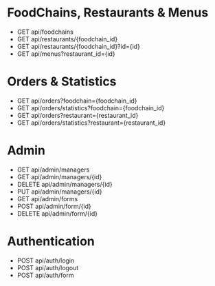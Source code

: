 # FoodChains, Restaurants & Menus
- GET api/foodchains
- GET api/restaurants/{foodchain_id}
- GET api/restaurants/{foodchain_id}?id={id}
- GET api/menus?restaurant_id={id}

# Orders & Statistics
- GET api/orders?foodchain={foodchain_id}
- GET api/orders/statistics?foodchain={foodchain_id}
- GET api/orders?restaurant={restaurant_id}
- GET api/orders/statistics?restaurant={restaurant_id}

# Admin 
- GET api/admin/managers
- GET api/admin/managers/{id}
- DELETE api/admin/managers/{id}
- PUT api/admin/managers/{id}
- GET api/admin/forms
- POST api/admin/form/{id}
- DELETE api/admin/form/{id}

# Authentication
- POST api/auth/login
- POST api/auth/logout
- POST api/auth/form
